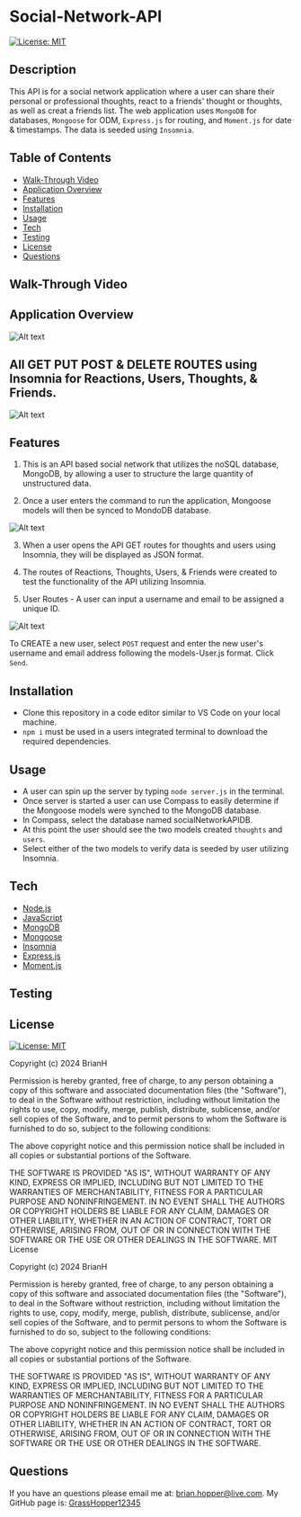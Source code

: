 # Social-Network-API

[![License: MIT](https://img.shields.io/badge/License-MIT-yellow.svg)](https://github.com/GrassHopper12345/Social-Network-API/blob/main/LICENSE)

## Description
This API is for a social network application where a user can share their personal or professional thoughts, react to a friends' thought or thoughts, as well as creat a friends list. The web application uses `MongoDB` for databases, `Mongoose` for ODM, `Express.js` for routing, and `Moment.js` for date & timestamps. The data is seeded using `Insomnia`.

## Table of Contents
- [Walk-Through Video](#walk-throughvideo)
- [Application Overview](#app-overview)
- [Features](#features)
- [Installation](#installation)
- [Usage](#usage)
- [Tech](#tech)
- [Testing](#testing)
- [License](#license)
- [Questions](#questions)

## Walk-Through Video


## Application Overview
![Alt text](<Screenshot 2024-01-15 at 9.31.26 PM.png>)

## All GET PUT POST & DELETE ROUTES using Insomnia for Reactions, Users, Thoughts, & Friends.
![Alt text](<Screenshot 2024-01-15 at 9.35.24 PM.png>)

## Features
1. This is an API based social network that utilizes the noSQL database, MongoDB, by allowing a user to structure the large quantity of unstructured data.

2. Once a user enters the command to run the application, Mongoose models will then be synced to MondoDB database.

![Alt text](<Screenshot 2024-01-12 at 7.26.29 PM.png>)

3. When a user opens the API GET routes for thoughts and users using Insomnia, they will be displayed as JSON format.

4. The routes of Reactions, Thoughts, Users, & Friends were created to test the functionality of the API utilizing Insomnia.

5. User Routes - A user can input a username and email to be assigned a unique ID.

![Alt text](<Screenshot 2024-01-15 at 9.42.35 PM.png>)

To CREATE a new user, select `POST` request and enter the new user's username and email address following the models-User.js format. Click `Send`.



## Installation
- Clone this repository in a code editor similar to VS Code on your local machine.
- `npm i` must be used in a users integrated terminal to download the required dependencies.

## Usage
- A user can spin up the server by typing `node server.js` in the terminal.
- Once server is started a user can use Compass to easily determine if the Mongoose models were synched to the MongoDB database.
- In Compass, select the database named socialNetworkAPIDB. 
- At this point the user should see the two models created `thoughts` and `users`. 
- Select either of the two models to verify data is seeded by user utilizing Insomnia.

## Tech
- [Node.js](https://nodejs.org/en/)
- [JavaScript](https://developer.mozilla.org/en-US/docs/Web/JavaScript)
- [MongoDB](https://www.mongodb.com/)
- [Mongoose](https://mongoosejs.com/)
- [Insomnia](https://insomnia.rest/)
- [Express.js](https://expressjs.com/)
- [Moment.js](https://www.npmjs.com/package/moment)

## Testing


## License

[![License: MIT](https://img.shields.io/badge/License-MIT-yellow.svg)](https://github.com/GrassHopper12345/Social-Network-API/blob/main/LICENSE)

Copyright (c) 2024 BrianH

Permission is hereby granted, free of charge, to any person obtaining a copy
of this software and associated documentation files (the "Software"), to deal
in the Software without restriction, including without limitation the rights
to use, copy, modify, merge, publish, distribute, sublicense, and/or sell
copies of the Software, and to permit persons to whom the Software is
furnished to do so, subject to the following conditions:

The above copyright notice and this permission notice shall be included in all
copies or substantial portions of the Software.

THE SOFTWARE IS PROVIDED "AS IS", WITHOUT WARRANTY OF ANY KIND, EXPRESS OR
IMPLIED, INCLUDING BUT NOT LIMITED TO THE WARRANTIES OF MERCHANTABILITY,
FITNESS FOR A PARTICULAR PURPOSE AND NONINFRINGEMENT. IN NO EVENT SHALL THE
AUTHORS OR COPYRIGHT HOLDERS BE LIABLE FOR ANY CLAIM, DAMAGES OR OTHER
LIABILITY, WHETHER IN AN ACTION OF CONTRACT, TORT OR OTHERWISE, ARISING FROM,
OUT OF OR IN CONNECTION WITH THE SOFTWARE OR THE USE OR OTHER DEALINGS IN THE
SOFTWARE.
MIT License

Copyright (c) 2024 BrianH

Permission is hereby granted, free of charge, to any person obtaining a copy
of this software and associated documentation files (the "Software"), to deal
in the Software without restriction, including without limitation the rights
to use, copy, modify, merge, publish, distribute, sublicense, and/or sell
copies of the Software, and to permit persons to whom the Software is
furnished to do so, subject to the following conditions:

The above copyright notice and this permission notice shall be included in all
copies or substantial portions of the Software.

THE SOFTWARE IS PROVIDED "AS IS", WITHOUT WARRANTY OF ANY KIND, EXPRESS OR
IMPLIED, INCLUDING BUT NOT LIMITED TO THE WARRANTIES OF MERCHANTABILITY,
FITNESS FOR A PARTICULAR PURPOSE AND NONINFRINGEMENT. IN NO EVENT SHALL THE
AUTHORS OR COPYRIGHT HOLDERS BE LIABLE FOR ANY CLAIM, DAMAGES OR OTHER
LIABILITY, WHETHER IN AN ACTION OF CONTRACT, TORT OR OTHERWISE, ARISING FROM,
OUT OF OR IN CONNECTION WITH THE SOFTWARE OR THE USE OR OTHER DEALINGS IN THE
SOFTWARE.

## Questions
If you have an questions please email me at: [brian.hopper@live.com](brian.hopper@live.com).
My GitHub page is: [GrassHopper12345](https://github.com/Grasshopper12345)
